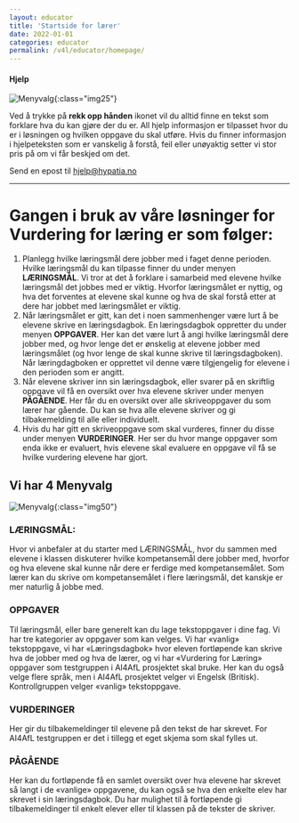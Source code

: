 ```yaml
---
layout: educator
title: 'Startside for lærer'
date: 2022-01-01
categories: educator
permalink: /v4l/educator/homepage/
---
```


#### Hjelp

![Menyvalg](https://help.v4l.no//assets/img/educator/hjelp.png){:class="img25"}

Ved å trykke på **rekk opp hånden** ikonet vil du alltid finne en tekst som forklare hva du kan gjøre der du er. All hjelp informasjon er tilpasset hvor du er i løsningen og hvilken oppgave du skal utføre.
Hvis du finner informasjon i hjelpeteksten som er vanskelig å forstå, feil eller unøyaktig setter vi stor pris på om vi får beskjed om det. 

Send en epost til [hjelp@hypatia.no](mailto:hjelp@hypatia.no)

---

# Gangen i bruk av våre løsninger for Vurdering for læring er som følger:

1. Planlegg hvilke læringsmål dere jobber med i faget denne perioden. Hvilke læringsmål du kan tilpasse finner du under menyen **LÆRINGSMÅL**. Vi tror at det å forklare i samarbeid med elevene hvilke læringsmål det jobbes med er viktig. Hvorfor læringsmålet er nyttig, og hva det forventes at elevene skal kunne og hva de skal forstå etter at dere har jobbet med læringsmålet er viktig.
2. Når læringsmålet er gitt, kan det i noen sammenhenger være lurt å be elevene skrive en læringsdagbok. En læringsdagbok oppretter du under menyen **OPPGAVER**. Her kan det være lurt å angi hvilke læringsmål dere jobber med, og hvor lenge det er ønskelig at elevene jobber med læringsmålet (og hvor lenge de skal kunne skrive til læringsdagboken). Når læringdagboken er opprettet vil denne være tilgjengelig for elevene i den perioden som er angitt.
3. Når elevene skriver inn sin læringsdagbok, eller svarer på en skriftlig oppgave vil få en oversikt over hva elevene skriver under menyen **PÅGÅENDE**. Her får du en oversikt over alle skriveoppgaver du som lærer har gående. Du kan se hva alle elevene skriver og gi tilbakemelding til alle eller individuelt.
4. Hvis du har gitt en skriveoppgave som skal vurderes, finner du disse under menyen **VURDERINGER**. Her ser du hvor mange oppgaver som enda ikke er evaluert, hvis elevene skal evaluere en oppgave vil få se hvilke vurdering elevene har gjort.

## Vi har 4 Menyvalg

![Menyvalg](https://help.v4l.no//assets/img/educator/menues.png){:class="img50"}


### LÆRINGSMÅL:
Hvor vi anbefaler at du starter med LÆRINGSMÅL, hvor du sammen med elevene i klassen diskuterer hvilke kompetansemål dere jobber med, hvorfor og hva elevene skal kunne når dere er ferdige med kompetansemålet. Som lærer kan du skrive om kompetansemålet i flere læringsmål, det kanskje er mer naturlig å jobbe med.
### OPPGAVER
Til læringsmål, eller bare generelt kan du lage tekstoppgaver i dine fag. Vi har tre kategorier av oppgaver som kan velges. Vi har «vanlig» tekstoppgave, vi har «Læringsdagbok» hvor eleven fortløpende kan skrive hva de jobber med og hva de lærer, og vi har «Vurdering for Læring» oppgaver som testgruppen i AI4AfL prosjektet skal bruke. Her kan du også velge flere språk, men i AI4AfL prosjektet velger vi Engelsk (Britisk). Kontrollgruppen velger «vanlig» tekstoppgave.
### VURDERINGER
Her gir du tilbakemeldinger til elevene på den tekst de har skrevet.
For AI4AfL testgruppen er det i tillegg et eget skjema som skal fylles ut.
### PÅGÅENDE
Her kan du fortløpende få en samlet oversikt over hva elevene har skrevet så langt i de «vanlige» oppgavene, du kan også se hva den enkelte elev har skrevet i sin læringsdagbok.
Du har mulighet til å fortløpende gi tilbakemeldinger til enkelt elever eller til klassen på de tekster de skriver.



